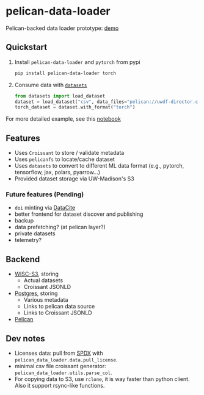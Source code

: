 # pelican-data-loader

Pelican-backed data loader prototype: [demo](https://datasets.services.dsi.wisc.edu/)

## Quickstart

1. Install `pelican-data-loader` and `pytorch` from pypi

    ```sh
    pip install pelican-data-loader torch
    ```

1. Consume data with [`datasets`](https://huggingface.co/docs/datasets/en/index)

    ```python
    from datasets import load_dataset
    dataset = load_dataset("csv", data_files="pelican://uwdf-director.chtc.wisc.edu/wisc.edu/dsi/pytorch/bird_migration_data.csv")
    torch_dataset = dataset.with_format("torch")
    ```

For more detailed example, see this [notebook](https://colab.research.google.com/drive/1vQKS5p-Ykc5hLnFSV4sZjiiuc_z8OkuF?usp=sharing)

## Features

- Uses `Croissant` to store / validate metadata
- Uses `pelicanfs` to locate/cache dataset
- Uses `datasets` to convert to different ML data format (e.g., pytorch, tensorflow, jax, polars, pyarrow...)
- Provided dataset storage via UW-Madison's S3

### Future features (Pending)

- `doi` minting via [DataCite](https://datacite.org/)
- better frontend for dataset discover and publishing
- backup
- data prefetching? (at pelican layer?)
- private datasets
- telemetry?

## Backend

- [WISC-S3](s3://web.s3.wisc.edu/pelican-data-loader), storing
  - Actual datasets
  - Croissant JSONLD
- [Postgres](postgres://services.dsi.wisc.edu:8787), storing
  - Various metadata
  - Links to pelican data source
  - Links to Croissant JSONLD
- [Pelican](pelican://uwdf-director.chtc.wisc.edu/dsi/pytorch)

## Dev notes

- Licenses data: pull from [SPDX](https://spdx.org/licenses/) with `pelican_data_loader.data.pull_license`.
- minimal csv file croissant generator: `pelican_data_loader.utils.parse_col`.
- For copying data to S3, use `rclone`, it is way faster than python client. Also it support rsync-like functions.
